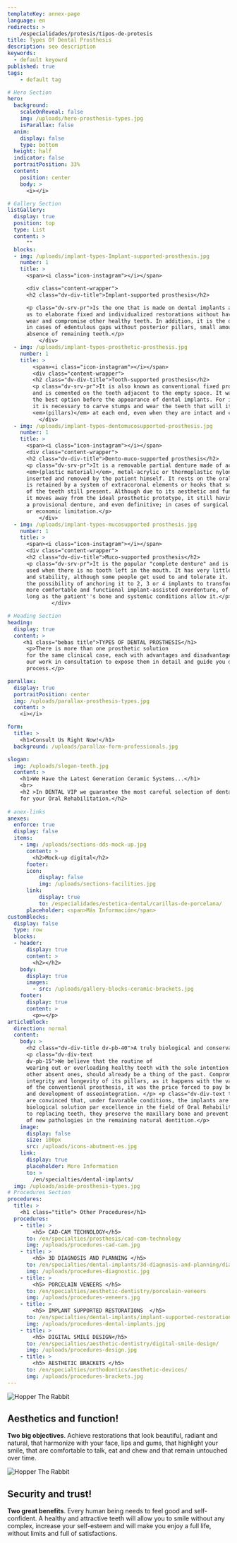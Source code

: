 ```yaml
---
templateKey: annex-page
language: en
redirects: >
    /especialidades/protesis/tipos-de-protesis
title: Types Of Dental Prosthesis
description: seo description
keywords:
  - default keyowrd
published: true
tags:
    - default tag

# Hero Section
hero:
  background:
    scaleOnReveal: false
    img: /uploads/hero-prosthesis-types.jpg
    isParallax: false
  anim:
    display: false
    type: bottom
  height: half
  indicator: false
  portraitPosition: 33%
  content:
    position: center
    body: >
      <i></i>

# Gallery Section
listGallery:
  display: true
  position: top
  type: List
  content: >
      ""
  blocks:
  - img: /uploads/implant-types-Implant-supported-prosthesis.jpg
    number: 1
    title: >
      <span><i class="icon-instagram"></i></span>

      <div class="content-wrapper">
      <h2 class="dv-div-title">Implant-supported prosthesis</h2>

      <p class="dv-srv-pr">Is the one that is made on dental implants and it is, in the vast majority of cases, the ideal type of prosthesis. Implants allow
      us to elaborate fixed and individualized restorations without having to carve,
      wear and compromise other healthy teeth. In addition, it is the only fixed alternative
      in cases of edentulous gaps without posterior pillars, small amount or total
      absence of remaining teeth.</p>
          </div>
  - img: /uploads/implant-types-prosthetic-prosthesis.jpg
    number: 1
    title: >
        <span><i class="icon-instagram"></i></span>
        <div class="content-wrapper">
        <h2 class="dv-div-title">Tooth-supported prosthesis</h2>
        <p class="dv-srv-pr">It is also known as conventional fixed prosthesis
        and is cemented on the teeth adjacent to the empty space. It was undoubtedly
        the best option before the appearance of dental implants. For its elaborate
        it is necessary to carve stumps and wear the teeth that will it serve as a base
        <em>(pillars)</em> at each end, even when they are intact and completely healthy.</p>
          </div>
  - img: /uploads/implant-types-dentomucosupported-prosthesis.jpg
    number: 1
    title: >
      <span><i class="icon-instagram"></i></span>
      <div class="content-wrapper">
      <h2 class="dv-div-title">Dento-muco-supported prosthesis</h2>
      <p class="dv-srv-pr">It is a removable partial denture made of acrylic
      <em>(plastic material)</em>, metal-acrylic or thermoplastic nylon. It can be
      inserted and removed by the patient himself. It rests on the oral mucosa and
      is retained by a system of extracoronal elements or hooks that surround some
      of the teeth still present. Although due to its aesthetic and functional limitations
      it moves away from the ideal prosthetic prototype, it still having valid as
      a provisional denture, and even definitive; in cases of surgical contraindication
      or economic limitation.</p>
          </div>
  - img: /uploads/implant-types-mucosupported prosthesis.jpg
    number: 1
    title: >
      <span><i class="icon-instagram"></i></span>
      <div class="content-wrapper">
      <h2 class="dv-div-title">Muco-supported prosthesis</h2>
      <p class="dv-srv-pr">It is the popular "complete denture" and is still
      used when there is no tooth left in the mouth. It has very little retention
      and stability, although some people get used to and tolerate it. There is currently
      the possibility of anchoring it to 2, 3 or 4 implants to transform it into a
      more comfortable and functional implant-assisted overdenture, of course, as
      long as the patient''s bone and systemic conditions allow it.</p>
              </div>

# Heading Section
heading:
  display: true
  content: >
     <h1 class="bebas title">TYPES OF DENTAL PROSTHESIS</h1>
      <p>There is more than one prosthetic solution
      for the same clinical case, each with advantages and disadvantages. It will be
      our work in consultation to expose them in detail and guide you during the selection
      process.</p>

parallax:
  display: true
  portraitPosition: center
  img: /uploads/parallax-prosthesis-types.jpg
  content: >
    <i></i>

form:
  title: >
    <h1>Consult Us Right Now!</h1>
  background: /uploads/parallax-form-professionals.jpg

slogan:
  img: /uploads/slogan-teeth.jpg
  content: >
    <h1>We Have the Latest Generation Ceramic Systems...</h1>
    <br>
    <h2 >In DENTAL VIP we guarantee the most careful selection of dental materials
    for your Oral Rehabilitation.</h2>
  
# anex-links
anexes:
  enforce: true
  display: false
  items:
    - img: /uploads/sections-dds-mock-up.jpg
      content: >
        <h2>Mock-up digital</h2>
      footer:
      icon:
          display: false
          img: /uploads/sections-facilities.jpg
      link:
          display: true
          to: /especialidades/estetica-dental/carillas-de-porcelana/
      placeholder: <span>Más Información</span>
customBlocks:
  display: false
  type: row
  blocks:
  - header:
      display: true
      content: >
        <h2></h2>
    body: 
      display: true
      images:
        - src: /uploads/gallery-blocks-ceramic-brackets.jpg
    footer:
      display: true
      content: >
        <p>=</p>
articleBlock:
  direction: normal
  content:
    body: >
      <h2 class="dv-div-title dv-pb-40">A truly biological and conservative approach</h2>
      <p class="dv-div-text
      dv-pb-15">We believe that the routine of
      wearing out or overloading healthy teeth with the sole intention of replacing
      other absent ones, should already be a thing of the past. Compromise the health,
      integrity and longevity of its pillars, as it happens with the various variants
      of the conventional prosthesis, it was the price forced to pay before the discovery
      and development of osseointegration. </p> <p class="dv-div-text text-right">We
      are convinced that, under favorable conditions, the implants are the ideal and
      biological solution par excellence in the field of Oral Rehabilitation. In addition
      to replacing teeth, they preserve the maxillary bone and prevent the appearance
      of new pathologies in the remaining natural dentition.</p>
    image:
      display: false
      size: 100px
      src: /uploads/icons-abutment-es.jpg
    link:
      display: true
      placeholder: More Information
      to: >
        /en/specialties/dental-implants/
  img: /uploads/aside-prosthesis-types.jpg
# Procedures Section
procedures:
  title: >
    <h1 class="title"> Other Procedures</h1>
  procedures:
    - title: >
        <h5> CAD-CAM TECHNOLOGY</h5>
      to: /en/specialties/prosthesis/cad-cam-technology
      img: /uploads/procedures-cad-cam.jpg
    - title: >
        <h5> 3D DIAGNOSIS AND PLANNING </h5>
      to: /en/specialties/dental-implants/3d-diagnosis-and-planning/diagnostico-y-planificacion-3d/
      img: /uploads/procedures-diagnostic.jpg
    - title: >
        <h5> PORCELAIN VENEERS </h5>
      to: /en/specialties/aesthetic-dentistry/porcelain-veneers
      img: /uploads/procedures-veneers.jpg
    - title: >
        <h5> IMPLANT SUPPORTED RESTORATIONS  </h5>
      to: /en/specialties/dental-implants/implant-supported-restorations
      img: /uploads/procedures-dental-implants.jpg
    - title: >
        <h5> DIGITAL SMILE DESIGN</h5>
      to: /en/specialties/aesthetic-dentistry/digital-smile-design/
      img: /uploads/procedures-design.jpg
    - title: >
        <h5> AESTHETIC BRACKETS </h5>
      to: /en/specialties/orthodontics/aesthetic-devices/
      img: /uploads/procedures-brackets.jpg
---
```

<div class="row container">
<div class="item full">

![Hopper The Rabbit](/img/gallery-blocks-aesthetic.jpg)

##  Aesthetics and function!

<b>Two big objectives</b>. Achieve restorations that look beautiful,
      radiant and natural, that harmonize with your face, lips and gums, that highlight
      your smile, that are comfortable to talk, eat and chew and that remain untouched
      over time.
</div>
<div class="item full">


![Hopper The Rabbit](/img/gallery-blocks-security.jpg)


## Security and trust!

<b>Two great benefits</b>. Every human being needs to feel good and
      self-confident. A healthy and attractive teeth will allow you to smile without
      any complex, increase your self-esteem and will make you enjoy a full life,
      without limits and full of satisfactions.

</div>
</div>
  
  
  
